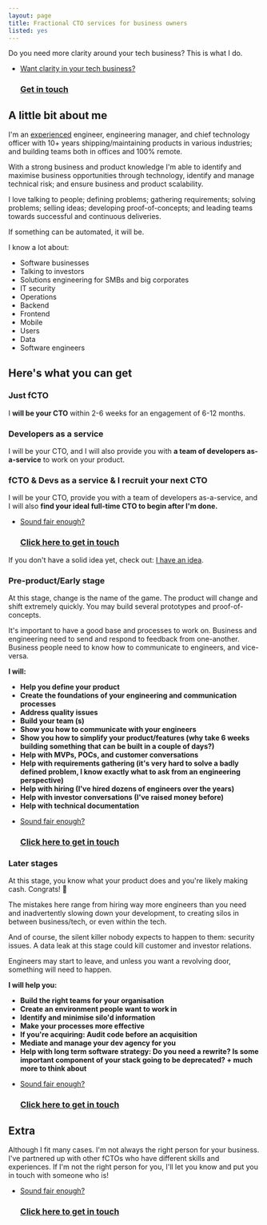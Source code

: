```yaml
---
layout: page
title: Fractional CTO services for business owners
listed: yes
---
```

Do you need more clarity around your tech business? This is what I do.

<ul class="listing">
    <li class="listing__li">
        <a class="listing__link block" href="https://amandoabreu.com/onboarding.html">
            <div class="listing__item">
                <div class="listing__type">Want clarity in your tech business?</div>
                <h3 class="listing__title">Get in touch</h3>
            </div>
        </a>
    </li>
</ul>

## A little bit about me

I'm an <a href="https://amandoabreu.com/things-ive-done" target="_blank">experienced</a> engineer, engineering manager, and chief technology officer with 10+ years shipping/maintaining products in various industries; and building teams both in offices and 100% remote.

With a strong business and product knowledge I'm able to identify and maximise business opportunities through technology, identify and manage technical risk; and ensure business and product scalability.

I love talking to people; defining problems; gathering requirements; solving problems; selling ideas; developing proof-of-concepts; and leading teams towards successful and continuous deliveries.

If something can be automated, it will be. 

I know a lot about:
- Software businesses
- Talking to investors
- Solutions engineering for SMBs and big corporates 
- IT security
- Operations 
- Backend 
- Frontend 
- Mobile
- Users
- Data
- Software engineers

## Here's what you can get


### Just fCTO                            
I **will be your CTO** within 2-6 weeks for an engagement of 6-12 months.

### Developers as a service           
I will be your CTO, and I will also provide you with **a team of developers as-a-service** to work on your product.

### fCTO & Devs as a service & I recruit your next CTO
I will be your CTO, provide you with a team of developers as-a-service, and I will also **find your ideal full-time CTO to begin after I'm done.**

<ul class="listing">
    <li class="listing__li">
        <a class="listing__link block" href="https://amandoabreu.com/onboarding.html">
            <div class="listing__item">
                <div class="listing__type">Sound fair enough?</div>
                <h3 class="listing__title">Click here to get in touch</h3>
            </div>
        </a>
    </li>
</ul>

If you don't have a solid idea yet, check out: <a href="/i-have-an-idea">I have an idea</a>.

### Pre-product/Early stage
At this stage, change is the name of the game. The product will change and shift extremely quickly. You may build several prototypes and proof-of-concepts.

It's important to have a good base and processes to work on. Business and engineering need to send and respond to feedback from one-another. Business people need to know how to communicate to engineers, and vice-versa.

**I will:**
- **Help you define your product**
- **Create the foundations of your engineering and communication processes**
- **Address quality issues**
- **Build your team (s)**
- **Show you how to communicate with your engineers**
- **Show you how to simplify your product/features (why take 6 weeks building something that can be built in a couple of days?)**
- **Help with MVPs, POCs, and customer conversations**
- **Help with requirements gathering (it's very hard to solve a badly defined problem, I know exactly what to ask from an engineering perspective)**
- **Help with hiring (I've hired dozens of engineers over the years)**
- **Help with investor conversations (I've raised money before)**
- **Help with technical documentation**

<ul class="listing">
    <li class="listing__li">
        <a class="listing__link block" href="https://amandoabreu.com/onboarding.html">
            <div class="listing__item">
                <div class="listing__type">Sound fair enough?</div>
                <h3 class="listing__title">Click here to get in touch</h3>
            </div>
        </a>
    </li>
</ul>

### Later stages
At this stage, you know what your product does and you're likely making cash. Congrats! 🚀 

The mistakes here range from hiring way more engineers than you need and inadvertently slowing down your development, to creating silos in between business/tech, or even within the tech. 

And of course, the silent killer nobody expects to happen to them: security issues. A data leak at this stage could kill customer and investor relations.

Engineers may start to leave, and unless you want a revolving door, something will need to happen.

**I will help you:**
- **Build the right teams for your organisation**
- **Create an environment people want to work in**
- **Identify and minimise silo'd information**
- **Make your processes more effective**
- **If you're acquiring: Audit code before an acquisition**
- **Mediate and manage your dev agency for you**
- **Help with long term software strategy: Do you need a rewrite? Is some important component of your stack going to be deprecated? + much more to think about**

<ul class="listing">
    <li class="listing__li">
        <a class="listing__link block" href="https://amandoabreu.com/onboarding.html">
            <div class="listing__item">
                <div class="listing__type">Sound fair enough?</div>
                <h3 class="listing__title">Click here to get in touch</h3>
            </div>
        </a>
    </li>
</ul>

## Extra
Although I fit many cases. I'm not always the right person for your business. I've partnered up with other fCTOs who have different skills and experiences. If I'm not the right person for you, I'll let you know and put you in touch with someone who is!

<ul class="listing">
    <li class="listing__li">
        <a class="listing__link block" href="https://amandoabreu.com/onboarding.html">
            <div class="listing__item">
                <div class="listing__type">Sound fair enough?</div>
                <h3 class="listing__title">Click here to get in touch</h3>
            </div>
        </a>
    </li>
</ul>